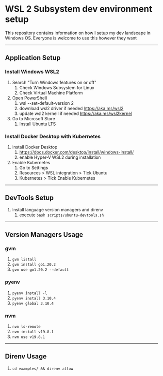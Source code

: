 # WSL 2 Subsystem dev environment setup

This repository contains information on how I setup my dev landscape in Windows OS. Everyone is welcome to use this however they want

<hr />

## Application Setup

### Install Windows WSL2
1. Search "Turn Windows features on or off"
   1. Check Windows Subsystem for Linux
   1. Check Virtual Machine Platform
1. Open PowerShell
   1. wsl --set-default-version 2
   1. download wsl2 driver if needed https://aka.ms/wsl2
   1. update wsl2 kernell if needed https://aka.ms/wsl2kernel
1. Go to Microsoft Store
   1. Install Ubuntu LTS

### Install Docker Desktop with Kubernetes

1. Install Docker Desktop
   1. https://docs.docker.com/desktop/install/windows-install/
   1. enable Hyper-V WSL2 during installation
1. Enable Kubernetes
   1. Go to Settings
   1. Resources > WSL integration > Tick Ubuntu
   1. Kubernetes > Tick Enable Kubernetes

<hr />

## DevTools Setup
1. Install language version managers and direnv
   1. execute `bash scripts/ubuntu-devtools.sh`

<hr />

## Version Managers Usage

### gvm
1. `gvm listall`
1. `gvm install go1.20.2`
1. `gvm use go1.20.2 --default`

### pyenv
1. `pyenv install -l`
1. `pyenv install 3.10.4`
1. `pyenv global 3.10.4`

### nvm
1. `nvm ls-remote`
1. `nvm install v19.8.1`
1. `nvm use v19.8.1`

<hr />

## Direnv Usage
1. `cd examples/ && direnv allow`